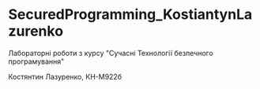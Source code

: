 # SecuredProgramming_KostiantynLazurenko
Лабораторні роботи з курсу "Сучасні Технології безпечного програмування"

Костянтин Лазуренко, КН-М922б
